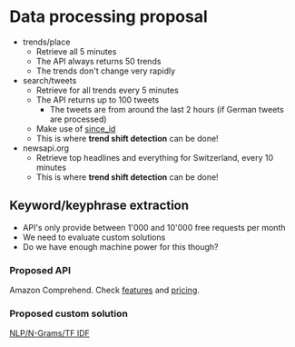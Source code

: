 # Data processing proposal
- trends/place
  - Retrieve all 5 minutes
  - The API always returns 50 trends
  - The trends don't change very rapidly
- search/tweets
  - Retrieve for all trends every 5 minutes
  - The API returns up to 100 tweets
    - The tweets are from around the last 2 hours (if German tweets are processed)
  - Make use of [since_id](https://developer.twitter.com/en/docs/tweets/timelines/guides/working-with-timelines)
  - This is where **trend shift detection** can be done!
- newsapi.org
  - Retrieve top headlines and everything for Switzerland, every 10 minutes
  - This is where **trend shift detection** can be done!

## Keyword/keyphrase extraction
- API's only provide between 1'000 and 10'000 free requests per month
- We need to evaluate custom solutions
- Do we have enough machine power for this though?

### Proposed API
Amazon Comprehend. Check [features](https://aws.amazon.com/comprehend/features/) and [pricing](https://aws.amazon.com/comprehend/pricing/).

### Proposed custom solution
[NLP/N-Grams/TF IDF](https://medium.com/analytics-vidhya/automated-keyword-extraction-from-articles-using-nlp-bfd864f41b34)
